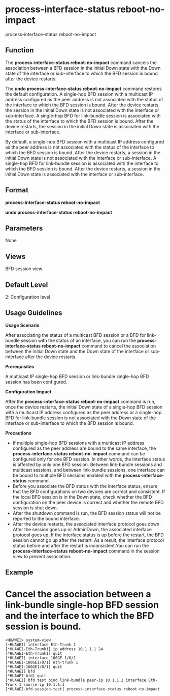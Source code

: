 process-interface-status reboot-no-impact
=========================================

process-interface-status reboot-no-impact

Function
--------



The **process-interface-status reboot-no-impact** command cancels the association between a BFD session in the initial Down state with the Down state of the interface or sub-interface to which the BFD session is bound after the device restarts.

The **undo process-interface-status reboot-no-impact** command restores the default configuration. A single-hop BFD session with a multicast IP address configured as the peer address is not associated with the status of the interface to which the BFD session is bound. After the device restarts, the session in the initial Down state is not associated with the interface or sub-interface. A single-hop BFD for link-bundle session is associated with the status of the interface to which the BFD session is bound. After the device restarts, the session in the initial Down state is associated with the interface or sub-interface.



By default, a single-hop BFD session with a multicast IP address configured as the peer address is not associated with the status of the interface to which the BFD session is bound. After the device restarts, a session in the initial Down state is not associated with the interface or sub-interface. A single-hop BFD for link-bundle session is associated with the interface to which the BFD session is bound. After the device restarts, a session in the initial Down state is associated with the interface or sub-interface.


Format
------

**process-interface-status reboot-no-impact**

**undo process-interface-status reboot-no-impact**


Parameters
----------

None

Views
-----

BFD session view


Default Level
-------------

2: Configuration level


Usage Guidelines
----------------

**Usage Scenario**



After associating the status of a multicast BFD session or a BFD for link-bundle session with the status of an interface, you can run the **process-interface-status reboot-no-impact** command to cancel the association between the initial Down state and the Down state of the interface or sub-interface after the device restarts.



**Prerequisites**



A multicast IP single-hop BFD session or link-bundle single-hop BFD session has been configured.



**Configuration Impact**



After the **process-interface-status reboot-no-impact** command is run, once the device restarts, the initial Down state of a single-hop BFD session with a multicast IP address configured as the peer address or a single-hop BFD for link-bundle session is not associated with the Down state of the interface or sub-interface to which the BFD session is bound.



**Precautions**

* If multiple single-hop BFD sessions with a multicast IP address configured as the peer address are bound to the same interface, the **process-interface-status reboot-no-impact** command can be configured only for one BFD session. In other words, the interface status is affected by only one BFD session. Between link-bundle sessions and multicast sessions, and between link-bundle sessions, one interface can be bound to multiple BFD sessions enabled with the **process-interface-status** command.
* Before you associate the BFD status with the interface status, ensure that the BFD configurations on two devices are correct and consistent. If the local BFD session is in the Down state, check whether the BFD configuration on the peer device is correct and whether the remote BFD session is shut down.
* After the shutdown command is run, the BFD session status will not be reported to the bound interface.
* After the device restarts, the associated interface protocol goes down. After the session goes up or AdminDown, the associated interface protocol goes up. If the interface status is up before the restart, the BFD session cannot go up after the restart. As a result, the interface protocol status before and after the restart is inconsistent.You can run the **process-interface-status reboot-no-impact** command in the session view to prevent association.


Example
-------

# Cancel the association between a link-bundle single-hop BFD session and the interface to which the BFD session is bound.
```
<HUAWEI> system-view
[~HUAWEI] interface Eth-Trunk 1
[*HUAWEI-Eth-Trunk1] ip address 10.1.1.1 24
[*HUAWEI-Eth-Trunk1] quit
[*HUAWEI] interface 100GE 1/0/1
[*HUAWEI-100GE1/0/1] eth-trunk 1
[*HUAWEI-100GE1/0/1] quit
[*HUAWEI] bfd
[*HUAWEI-bfd] quit
[*HUAWEI] bfd test bind link-bundle peer-ip 10.1.1.2 interface Eth-Trunk 1 source-ip 10.1.1.1
[*HUAWEI-bfd-session-test] process-interface-status reboot-no-impact

```